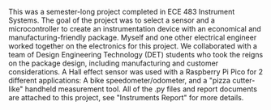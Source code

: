 This was a semester-long project completed in ECE 483 Instrument Systems. The goal of the project was to select a sensor and a microcontroller to create an instrumentation device with an economical and manufacturing-friendly package. Myself and one other electrical engineer worked together on the electronics for this project. We collaborated with a team of Design Engineering Technology (DET) students who took the reigns on the package design, including manufacturing and customer considerations. A Hall effect sensor was used with a Raspberry Pi Pico for 2 different applications: A bike speedometer/odometer, and a "pizza cutter-like" handheld measurement tool. All of the .py files and report documents are attached to this project, see "Instruments Report" for more details.
